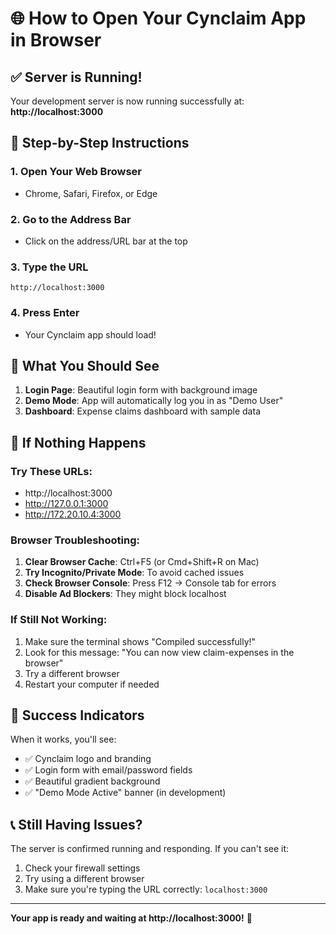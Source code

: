 # 🌐 How to Open Your Cynclaim App in Browser

## ✅ **Server is Running!**

Your development server is now running successfully at:
**http://localhost:3000**

## 📖 **Step-by-Step Instructions**

### 1. Open Your Web Browser
- Chrome, Safari, Firefox, or Edge

### 2. Go to the Address Bar
- Click on the address/URL bar at the top

### 3. Type the URL
```
http://localhost:3000
```

### 4. Press Enter
- Your Cynclaim app should load!

## 🎯 **What You Should See**

1. **Login Page**: Beautiful login form with background image
2. **Demo Mode**: App will automatically log you in as "Demo User"
3. **Dashboard**: Expense claims dashboard with sample data

## 🔧 **If Nothing Happens**

### Try These URLs:
- http://localhost:3000
- http://127.0.0.1:3000
- http://172.20.10.4:3000

### Browser Troubleshooting:
1. **Clear Browser Cache**: Ctrl+F5 (or Cmd+Shift+R on Mac)
2. **Try Incognito/Private Mode**: To avoid cached issues
3. **Check Browser Console**: Press F12 → Console tab for errors
4. **Disable Ad Blockers**: They might block localhost

### If Still Not Working:
1. Make sure the terminal shows "Compiled successfully!"
2. Look for this message: "You can now view claim-expenses in the browser"
3. Try a different browser
4. Restart your computer if needed

## 🚀 **Success Indicators**

When it works, you'll see:
- ✅ Cynclaim logo and branding
- ✅ Login form with email/password fields
- ✅ Beautiful gradient background
- ✅ "Demo Mode Active" banner (in development)

## 📞 **Still Having Issues?**

The server is confirmed running and responding. If you can't see it:
1. Check your firewall settings
2. Try using a different browser
3. Make sure you're typing the URL correctly: `localhost:3000`

---

**Your app is ready and waiting at http://localhost:3000!** 🎉